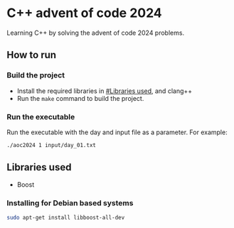 # C++ advent of code 2024
Learning C++ by solving the advent of code 2024 problems.

## How to run
### Build the project
- Install the required libraries in [#Libraries used](#Libraries-used), and clang++
- Run the `make` command to build the project.

### Run the executable
Run the executable with the day and input file as a parameter.
For example:
```bash
./aoc2024 1 input/day_01.txt
```

## Libraries used
- Boost

### Installing for Debian based systems
```bash
sudo apt-get install libboost-all-dev
```
